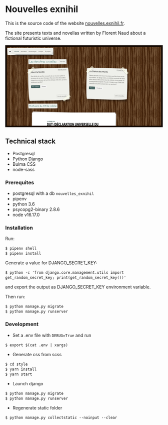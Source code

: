 # Nouvelles exnihil

This is the source code of the website [nouvelles.exnihil.fr](https://nouvelles.exnihil.fr/).

The site presents texts and novellas written by Florent Naud about a fictional futuristic universe.

![nouvelle exnihil image](style/img/og-image.png)

## Technical stack
* Postgresql
* Python Django
* Bulma CSS
* node-sass

### Prerequites 
* postgresql with a db `nouvelles_exnihil`
* pipenv
* python 3.6
* psycopg2-binary 2.8.6
* node v16.17.0

### Installation

Run:
```
$ pipenv shell
$ pipenv install
```

Generate a value for DJANGO_SECRET_KEY:

```
$ python -c 'from django.core.management.utils import get_random_secret_key; print(get_random_secret_key())'
```

and export the output as DJANGO_SECRET_KEY environment variable.

Then run:
```
$ python manage.py migrate
$ python manage.py runserver
```

### Development

- Set a .env file with `DEBUG=True` and run 
 ```
$ export $(cat .env | xargs)
```

- Generate css from scss 
```
$ cd style
$ yarn install
$ yarn start
```

- Launch django
```
$ python manage.py migrate
$ python manage.py runserver
```

- Regenerate static folder
```
$ python manage.py collectstatic --noinput --clear
```

